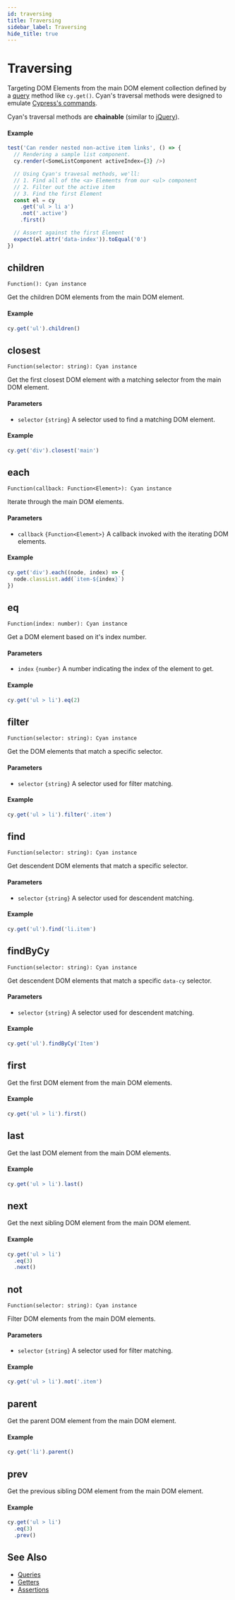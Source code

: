 ```yaml
---
id: traversing
title: Traversing
sidebar_label: Traversing
hide_title: true
---
```


# Traversing

Targeting DOM Elements from the main DOM element collection defined by a [query](./queries.md) method like `cy.get()`. Cyan's traversal methods were designed to emulate [Cypress's commands](https://docs.cypress.io/api/api/table-of-contents.html).

Cyan's traversal methods are **chainable** (similar to [jQuery](https://api.jquery.com/category/traversing/)).

#### Example

```js
test('Can render nested non-active item links', () => {
  // Rendering a sample list component.
  cy.render(<SomeListComponent activeIndex={3} />)

  // Using Cyan's travesal methods, we'll:
  // 1. Find all of the <a> Elements from our <ul> component
  // 2. Filter out the active item
  // 3. Find the first Element
  const el = cy
    .get('ul > li a')
    .not('.active')
    .first()

  // Assert against the first Element
  expect(el.attr('data-index')).toEqual('0')
})
```

## children

`Function(): Cyan instance`

Get the children DOM elements from the main DOM element.

#### Example

```javascript
cy.get('ul').children()
```

## closest

`Function(selector: string): Cyan instance`

Get the first closest DOM element with a matching selector from the main DOM element.

#### Parameters

- `selector` `{string}` A selector used to find a matching DOM element.

#### Example

```javascript
cy.get('div').closest('main')
```

## each

`Function(callback: Function<Element>): Cyan instance`

Iterate through the main DOM elements.

#### Parameters

- `callback` `{Function<Element>}` A callback invoked with the iterating DOM elements.

#### Example

```javascript
cy.get('div').each((node, index) => {
  node.classList.add(`item-${index}`)
})
```

## eq

`Function(index: number): Cyan instance`

Get a DOM element based on it's index number.

#### Parameters

- `index` `{number}` A number indicating the index of the element to get.

#### Example

```javascript
cy.get('ul > li').eq(2)
```

## filter

`Function(selector: string): Cyan instance`

Get the DOM elements that match a specific selector.

#### Parameters

- `selector` `{string}` A selector used for filter matching.

#### Example

```javascript
cy.get('ul > li').filter('.item')
```

## find

`Function(selector: string): Cyan instance`

Get descendent DOM elements that match a specific selector.

#### Parameters

- `selector` `{string}` A selector used for descendent matching.

#### Example

```javascript
cy.get('ul').find('li.item')
```

## findByCy

`Function(selector: string): Cyan instance`

Get descendent DOM elements that match a specific `data-cy` selector.

#### Parameters

- `selector` `{string}` A selector used for descendent matching.

#### Example

```javascript
cy.get('ul').findByCy('Item')
```

## first

Get the first DOM element from the main DOM elements.

#### Example

```javascript
cy.get('ul > li').first()
```

## last

Get the last DOM element from the main DOM elements.

#### Example

```javascript
cy.get('ul > li').last()
```

## next

Get the next sibling DOM element from the main DOM element.

#### Example

```javascript
cy.get('ul > li')
  .eq(3)
  .next()
```

## not

`Function(selector: string): Cyan instance`

Filter DOM elements from the main DOM elements.

#### Parameters

- `selector` `{string}` A selector used for filter matching.

#### Example

```javascript
cy.get('ul > li').not('.item')
```

## parent

Get the parent DOM element from the main DOM element.

#### Example

```javascript
cy.get('li').parent()
```

## prev

Get the previous sibling DOM element from the main DOM element.

#### Example

```javascript
cy.get('ul > li')
  .eq(3)
  .prev()
```

## See Also

- [Queries](./queries.md)
- [Getters](./getters.md)
- [Assertions](./assertions.md)
